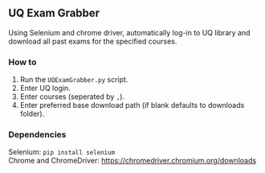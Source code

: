 ## UQ Exam Grabber

Using Selenium and chrome driver, automatically log-in to UQ library and download all past exams for the specified
courses.

### How to
1. Run the `UQExamGrabber.py` script.
2. Enter UQ login.
3. Enter courses (seperated by `,`).
4. Enter preferred base download path (if blank defaults to downloads folder).

### Dependencies
Selenium: `pip install selenium` 
<br>
Chrome and ChromeDriver: https://chromedriver.chromium.org/downloads
